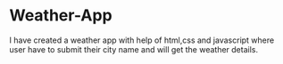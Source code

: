 # Weather-App
I have created a weather app with help of html,css and javascript where user have to submit their city name and will get the weather details.
